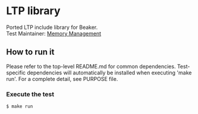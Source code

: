 # LTP library
Ported LTP include library for Beaker. \
Test Maintainer: [Memory Management](mailto:mm-qe@redhat.com)

## How to run it
Please refer to the top-level README.md for common dependencies. Test-specific dependencies will automatically be installed when executing 'make run'. For a complete detail, see PURPOSE file. 

### Execute the test
```bash
$ make run
```
